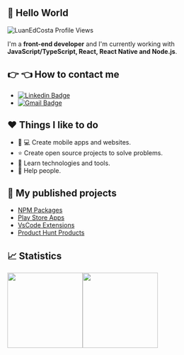 ## :wave: Hello World

<p align="left"> 
  <img src="https://komarev.com/ghpvc/?username=LuanEdCosta&color=blueviolet" alt="LuanEdCosta Profile Views" />
</p>

I'm a **front-end developer** and I'm currently working with **JavaScript/TypeScript, React, React Native and Node.js**.

## :point_right: :point_left: How to contact me

- [![Linkedin Badge](https://img.shields.io/badge/-Luan%20Eduardo-0066ff?style=flat-square&logo=Linkedin&logoColor=white&link=https://www.linkedin.com/in/luaneducosta/)](https://www.linkedin.com/in/luaneducosta/)
- [![Gmail Badge](https://img.shields.io/badge/-luan1346@gmail.com-ff4d4d?style=flat-square&logo=Gmail&logoColor=white&link=mailto:luan1346@gmail.com)](mailto:luan1346@gmail.com)

## :heart: Things I like to do

- :iphone: :computer: Create mobile apps and websites.
- :star: Create open source projects to solve problems.
- :brain: Learn technologies and tools.
- :raising_hand: Help people.

## :rocket: My published projects

- [NPM Packages](https://www.npmjs.com/~luanedcosta)
- [Play Store Apps](https://play.google.com/store/apps/developer?id=Luan+Eduardo+da+Costa)
- [VsCode Extensions](https://marketplace.visualstudio.com/publishers/LuanEduardoCosta)
- [Product Hunt Products](https://www.producthunt.com/@luan_eduardo/made)

## :chart_with_upwards_trend: Statistics

<div style="display:flex;flex-wrap:wrap;">
  <img style="height:170px" src="https://github-readme-stats.vercel.app/api/top-langs/?username=LuanEdCosta&layout=compact">
  <img style="height:170px" src="https://github-readme-stats.vercel.app/api?username=LuanEdCosta&show_icons=true&theme=dark&count_private=true">
</div>
